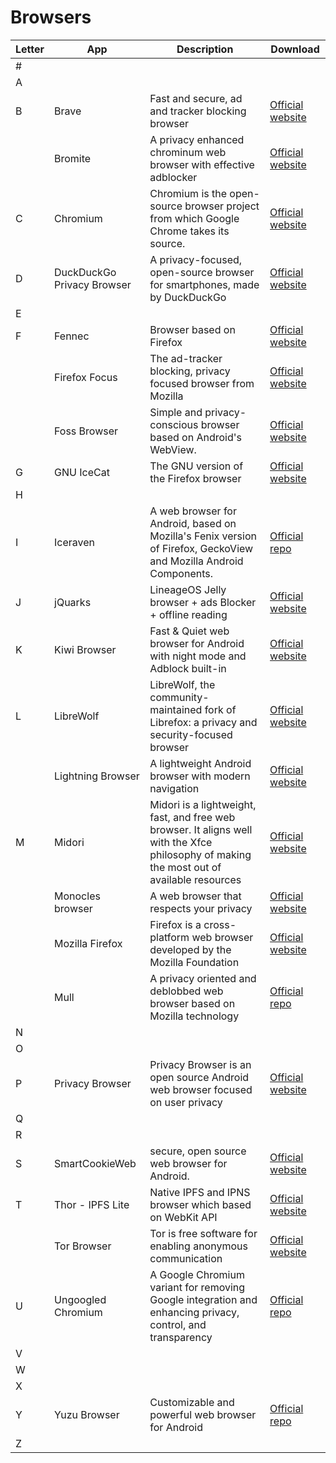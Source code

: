 # Browsers
| Letter | App | Description | Download |
| --- | --- | --- | --- |
| # | | | |
| A | | | |
| B |Brave| Fast and secure, ad and tracker blocking browser| [Official website](https://alternativeto.net/outgoing/software/brave)|
|   |Bromite| A privacy enhanced chrominum web browser with effective adblocker |[Official website](https://www.bromite.org/)|
| C |Chromium|Chromium is the open-source browser project from which Google Chrome takes its source.|[Official website](https://chromium.org/)|
| D |DuckDuckGo Privacy Browser|A privacy-focused, open-source browser for smartphones, made by DuckDuckGo|[Official website](https://duckduckgo.com/app)|
| E | | | |
| F |Fennec| Browser based on Firefox|[Official website](https://f-droid.org/en/packages/org.mozilla.fennec_fdroid/)|
|   |Firefox Focus|The ad-tracker blocking, privacy focused browser from Mozilla|[Official website](https://www.mozilla.org/firefox/focus/)|
|   |Foss Browser| Simple and privacy-conscious browser based on Android's WebView.|[Official website](https://github.com/scoute-dich/browser)
| G |GNU IceCat|The GNU version of the Firefox browser|[Official website](https://www.gnu.org/software/gnuzilla)|
| H | | | |
| I |Iceraven|A web browser for Android, based on Mozilla's Fenix version of Firefox, GeckoView and Mozilla Android Components.|[Official repo](https://github.com/fork-maintainers/iceraven-browser)|
| J |jQuarks|LineageOS Jelly browser + ads Blocker + offline reading|[Official website](https://f-droid.org/en/packages/com.oF2pks.jquarks/)|
| K |Kiwi Browser|Fast & Quiet web browser for Android with night mode and Adblock built-in|[Official website](https://kiwibrowser.com/)|
| L |LibreWolf |LibreWolf, the community-maintained fork of Librefox: a privacy and security-focused browser|[Official website](https://librewolf.net/)|
|   |Lightning Browser|A lightweight Android browser with modern navigation|[Official website](http://acrdevelopment.org/)|
| M |Midori|Midori is a lightweight, fast, and free web browser. It aligns well with the Xfce philosophy of making the most out of available resources |[Official website](https://astian.org/en/midori-browser/)|
|   |Monocles browser| A web browser that respects your privacy |[Official website](https://monocles.de/more/)|
|   |Mozilla Firefox|Firefox is a cross-platform web browser developed by the Mozilla Foundation |[Official website](https://www.mozilla.org/firefox)|
|   |Mull| A privacy oriented and deblobbed web browser based on Mozilla technology|[Official repo](https://gitlab.com/divested-mobile/mull-fenix)|
| N | | | |
| O | | | |
| P |Privacy Browser|Privacy Browser is an open source Android web browser focused on user privacy|[Official website](https://www.stoutner.com/privacy-browser-android/)|
| Q | | | |
| R | | | |
| S |SmartCookieWeb|secure, open source web browser for Android.|[Official website](https://smartcookieweb.com/)|
| T |Thor - IPFS Lite|Native IPFS and IPNS browser which based on WebKit API|[Official website](https://gitlab.com/remmer.wilts/thor)|
|   |Tor Browser|Tor is free software for enabling anonymous communication|[Official website](https://www.torproject.org/projects/torbrowser.html)|
| U |Ungoogled Chromium|A Google Chromium variant for removing Google integration and enhancing privacy, control, and transparency|[Official repo](https://github.com/Eloston/ungoogled-chromium)|
| V | | | |
| W | | | |
| X | | | |
| Y |Yuzu Browser| Customizable and powerful web browser for Android|[Official repo](https://github.com/hazuki0x0/YuzuBrowser)|
| Z | | | |
